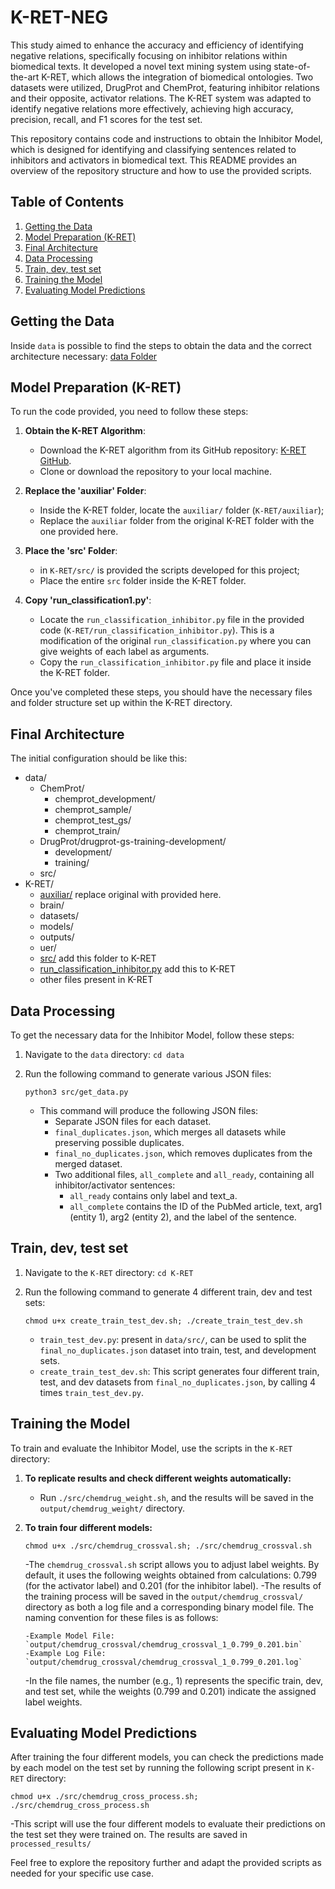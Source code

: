 # K-RET-NEG

This study aimed to enhance the accuracy and efficiency of identifying negative relations, specifically focusing on inhibitor relations within biomedical texts. It developed a novel text mining system using state-of-the-art K-RET, which allows the integration of biomedical ontologies. Two datasets were utilized, DrugProt and ChemProt, featuring inhibitor relations and their opposite, activator relations. The K-RET system was adapted to identify negative relations more effectively, achieving high accuracy, precision, recall, and F1 scores for the test set.

This repository contains code and instructions to obtain the Inhibitor Model, which is designed for identifying and classifying sentences related to inhibitors and activators in biomedical text. This README provides an overview of the repository structure and how to use the provided scripts.

## Table of Contents
1. [Getting the Data](#getting-the-data)
2. [Model Preparation (K-RET)](#getting-kret)
3. [Final Architecture](#final-architecture)
4. [Data Processing](#data-processing)
5. [Train, dev, test set](obtain-set)
6. [Training the Model](#training-the-model)
7. [Evaluating Model Predictions](#evaluating-model-predictions)

## Getting the Data <a name="getting-the-data"></a>

Inside `data` is possible to find the steps to obtain the data and the correct architecture necessary: [data Folder](https://github.com/lasigeBioTM/K-RET-NEG/tree/main/data)

## Model Preparation (K-RET) <a name="getting-K-RET"></a>

To run the code provided, you need to follow these steps:

1. **Obtain the K-RET Algorithm**:
   - Download the K-RET algorithm from its GitHub repository: [K-RET GitHub](https://github.com/lasigeBioTM/K-RET/tree/main).
   - Clone or download the repository to your local machine.

2. **Replace the 'auxiliar' Folder**:
   - Inside the K-RET folder, locate the `auxiliar/` folder (`K-RET/auxiliar`);
   - Replace the `auxiliar` folder from the original K-RET folder with the one provided here.

3. **Place the 'src' Folder**:
   - in `K-RET/src/` is provided the scripts developed for this project;
   - Place the entire `src` folder inside the K-RET folder.

4. **Copy 'run_classification1.py'**:
   - Locate the `run_classification_inhibitor.py` file in the provided code (`K-RET/run_classification_inhibitor.py`). This is a modification of the original `run_classification.py` where you can give weights of each label as arguments.
   - Copy the `run_classification_inhibitor.py` file and place it inside the K-RET folder.

Once you've completed these steps, you should have the necessary files and folder structure set up within the K-RET directory.

## Final Architecture <a name="final-architecture"></a>

The initial configuration should be like this:

- data/
    - ChemProt/
        - chemprot_development/
        - chemprot_sample/
        - chemprot_test_gs/
        - chemprot_train/
    - DrugProt/drugprot-gs-training-development/
        - development/
        - training/
    - src/
- K-RET/
    - [auxiliar/](https://github.com/lasigeBioTM/K-RET-NEG/tree/main/K-RET/auxiliar) replace original with provided here.
    - brain/
    - datasets/
    - models/
    - outputs/
    - uer/
    - [src/](https://github.com/lasigeBioTM/K-RET-NEG/tree/main/K-RET/src) add this folder to K-RET
    - [run_classification_inhibitor.py](https://github.com/lasigeBioTM/K-RET-NEG/blob/main/K-RET/run_classification_inhibitor.py) add this to K-RET
    - other files present in K-RET

## Data Processing <a name="data-processing"></a>

To get the necessary data for the Inhibitor Model, follow these steps:

1. Navigate to the `data` directory: `cd data`

2. Run the following command to generate various JSON files:
   ```
   python3 src/get_data.py
   ```
   - This command will produce the following JSON files:
     - Separate JSON files for each dataset.
     - `final_duplicates.json`, which merges all datasets while preserving possible duplicates.
     - `final_no_duplicates.json`, which removes duplicates from the merged dataset.
     - Two additional files, `all_complete` and `all_ready`, containing all inhibitor/activator sentences:
       - `all_ready` contains only label and text_a.
       - `all_complete` contains the ID of the PubMed article, text, arg1 (entity 1), arg2 (entity 2), and the label of the sentence.

## Train, dev, test set <a name="obtain-set"></a>

1. Navigate to the `K-RET` directory: `cd K-RET`

2. Run the following command to generate 4 different train, dev and test sets:
   ```
   chmod u+x create_train_test_dev.sh; ./create_train_test_dev.sh
   ```
   - `train_test_dev.py`: present in `data/src/`, can be used to split the `final_no_duplicates.json` dataset into train, test, and development sets.
   - `create_train_test_dev.sh`: This script generates four different train, test, and dev datasets from `final_no_duplicates.json`, by calling 4 times `train_test_dev.py`.

## Training the Model <a name="training-the-model"></a>

To train and evaluate the Inhibitor Model, use the scripts in the `K-RET` directory:

1. **To replicate results and check different weights automatically:**

   - Run `./src/chemdrug_weight.sh`, and the results will be saved in the `output/chemdrug_weight/` directory.

2. **To train four different models:**
   ```
   chmod u+x ./src/chemdrug_crossval.sh; ./src/chemdrug_crossval.sh
   ```
   -The `chemdrug_crossval.sh` script allows you to adjust label weights. By default, it uses the following weights obtained from calculations: 0.799 (for the activator label) and 0.201 (for the inhibitor label).
   -The results of the training process will be saved in the `output/chemdrug_crossval/` directory as both a log file and a corresponding binary model file. The naming convention for these files is as follows:

       -Example Model File: `output/chemdrug_crossval/chemdrug_crossval_1_0.799_0.201.bin`
       -Example Log File: `output/chemdrug_crossval/chemdrug_crossval_1_0.799_0.201.log`
    
    -In the file names, the number (e.g., 1) represents the specific train, dev, and test set, while the weights (0.799 and 0.201) indicate the assigned label weights.


## Evaluating Model Predictions <a name="evaluating-model-predictions"></a>

After training the four different models, you can check the predictions made by each model on the test set by running the following script present in `K-RET` directory:
   ```
   chmod u+x ./src/chemdrug_cross_process.sh; ./src/chemdrug_cross_process.sh
   ```
   -This script will use the four different models to evaluate their predictions on the test set they were trained on. The results are saved in `processed_results/`

Feel free to explore the repository further and adapt the provided scripts as needed for your specific use case.
